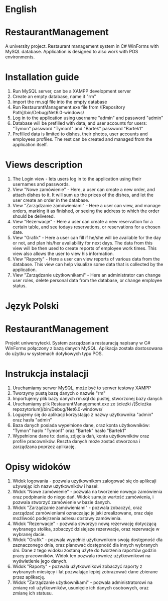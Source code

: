 # English

# RestaurantManagement
 A university project. Restaurant management system in C# WinForms with MySQL database. Application is designed to also work with POS environments.
# Installation guide
 1. Run MySQL server, can be a XAMPP development server
 2. Create an empty database, name it "rm"
 3. import the rm.sql file into the empty database
 4. Run RestaurantManagement.exe file from /[Repository Path]/bin/Debug/Net6.0-windows/
 5. Log in to the application using username "admin" and password "admin"
 6. Database will be prefilled with data, and user accounts for users: "Tymon" password "Tymon1" and "Bartek" password "Bartek1"
 7. Prefilled data is limited to dishes, their photos, user accounts and employees profiles. The rest can be created and managed from the application itself.
# Views description
 1. The Login view - lets users log in to the application using their usernames and passwords.
 2. View "Nowe zamówienie" - Here, a user can create a new order, and attach dishes to it. It will sum up the prices of the dishes, and let the user create an order in the database.
 3. View "Zarządzanie zamówieniami" - Here a user can view, and manage orders, marking it as finished, or seeing the address to which the order should be delivered.
 4. View "Rezerwacje" - Here a user can create a new reservation for a certain table, and see todays reservations, or reservations for a chosen date.
 5. View "Grafik" - Here a user can fill if he/she will be available for the day or not, and plan his/her availability for next days. The data from this view will be then used to create reports of employee work times. This view also allows the user to view his information.
 6. View "Raporty" - Here a user can view reports of various data from the database. This view can help visualize some data that is collected by the application.
 7. View "Zarządzanie użytkownikami" - Here an administrator can change user roles, delete personal data from the database, or change employee status.

# Język Polski

# RestaurantManagement
 Projekt uniwersytecki. System zarządzania restauracją napisany w C# WinForms połączony z bazą danych MySQL. Aplikacja została dostosowana do użytku w systemach dotykowych typu POS.
# Instrukcja instalacji
 1. Uruchamiamy serwer MySQL, może być to serwer testowy XAMPP
 2. Tworzymy pustą bazę danych o nazwie "rm"
 3. Importujemy plik bazy danych rm.sql do pustej, stworzonej bazy danych
 4. Uruchamiamy plik RestaurantManagement.exe ze ścieżki /[Ścieżka repozytorium]/bin/Debug/Net6.0-windows/
 5. Logujemy się do aplikacji korzystając z nazwy użytkownika "admin" oraz hasła "admin"
 6. Baza danych posiada wypełnione dane, oraz konta użytkowników: "Tymon" hasło "Tymon1" oraz "Bartek" hasło "Bartek1"
 7. Wypełnione dane to: dania, zdjęcia dań, konta użytkowników oraz profile pracowników. Reszta danych może zostać stworzona i zarządzana poprzez aplikację.
# Opisy widoków
 1. Widok logowania - pozwala użytkownikom zalogować się do aplikcaji używając ich nazw użytkowników i haseł.
 2. Widok "Nowe zamówienie" - pozwala na tworzenie nowego zamówienia oraz podpinanie do niego dań. Widok sumuje wartość zamówienia, i pozwala stworzyć zamówienie w bazie danych.
 3. Widok "Zarządzanie zamówieniami" - pozwala zobaczyć, oraz zarządzać zamówieniami oznaczając je jaki zrealizowane, oraz daje możliwość podejrzenia adresu dostawy zamówienia.
 4. Widok "Rezerwacje" - pozwala stworzyć nową rezerwację dotyczącą wybranego stolika, zobaczyć dzisiejsze rezerwacje, oraz rezerwacje w wybranej dacie.
 5. Widok "Grafik" - pozwala wypełnić użytkownikom swoją dostępność dla zaznaczonego dnia, oraz planować dostępność dla innych wybranych dni. Dane z tego widoku zostaną użyte do tworzenia raportów godzin pracy pracowników. Widok ten pozwala również użytkownikowi na wyświetlenie jego danych.
 6. Widok "Raporty" - pozwala użytkownikowi zobaczyć raporty z wybranych miesięcy i lat pozwalając lepiej zobrazować dane zbierane przez aplikację.
 7. Widok "Zarządzanie użytkownikami" - pozwala administratorowi na zmianę roli użytkowników, usunięcie ich danych osobowych, oraz zmianę ich statusu.